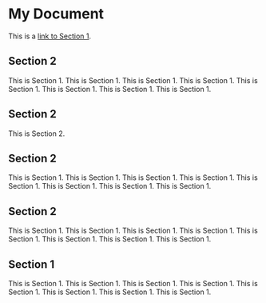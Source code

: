 # My Document

This is a [link to Section 1](#section-1).

## Section 2
This is Section 1.
This is Section 1.
This is Section 1.
This is Section 1.
This is Section 1.
This is Section 1.
This is Section 1.
This is Section 1.

## Section 2

This is Section 2.

## Section 2
This is Section 1.
This is Section 1.
This is Section 1.
This is Section 1.
This is Section 1.
This is Section 1.
This is Section 1.
This is Section 1.

## Section 2
This is Section 1.
This is Section 1.
This is Section 1.
This is Section 1.
This is Section 1.
This is Section 1.
This is Section 1.
This is Section 1.

## Section 1
This is Section 1.
This is Section 1.
This is Section 1.
This is Section 1.
This is Section 1.
This is Section 1.
This is Section 1.
This is Section 1.
